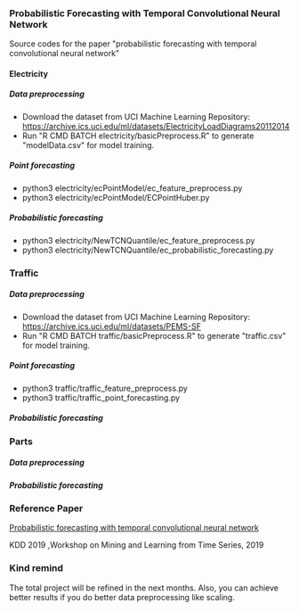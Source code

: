 ### Probabilistic Forecasting with Temporal Convolutional Neural Network
Source codes for the paper "probabilistic forecasting with temporal convolutional neural network"
#### Electricity
##### Data preprocessing
   * Download the dataset from UCI Machine Learning Repository: https://archive.ics.uci.edu/ml/datasets/ElectricityLoadDiagrams20112014
   * Run "R CMD BATCH electricity/basicPreprocess.R" to generate "modelData.csv" for model training. 
##### Point forecasting
   * python3 electricity/ecPointModel/ec_feature_preprocess.py
   * python3 electricity/ecPointModel/ECPointHuber.py
##### Probabilistic forecasting
   * python3 electricity/NewTCNQuantile/ec_feature_preprocess.py
   * python3 electricity/NewTCNQuantile/ec_probabilistic_forecasting.py
### Traffic
##### Data preprocessing
   * Download the dataset from UCI Machine Learning Repository: https://archive.ics.uci.edu/ml/datasets/PEMS-SF
   * Run "R CMD BATCH traffic/basicPreprocess.R" to generate "traffic.csv" for model training.
##### Point forecasting
   * python3 traffic/traffic_feature_preprocess.py
   * python3 traffic/traffic_point_forecasting.py

##### Probabilistic forecasting
### Parts
##### Data preprocessing
##### Probabilistic forecasting

### Reference Paper
[Probabilistic forecasting with temporal convolutional neural network](https://arxiv.org/abs/1906.04397)

KDD 2019 ,Workshop on Mining and Learning from Time Series, 2019

### Kind remind
The total project will be refined in the next months. Also, you can achieve better results if you do better data preprocessing like scaling.
